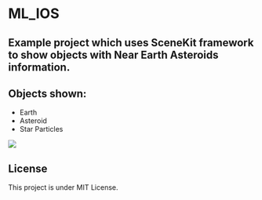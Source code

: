 # ML_IOS
## Example project which uses SceneKit framework to show objects with Near Earth Asteroids information.

## Objects shown:
- Earth  
- Asteroid
- Star Particles
 


<img src="https://user-images.githubusercontent.com/66485679/147744919-8423da32-95da-4814-98c2-dd450f438535.png" >



## License
This project is under MIT License.



